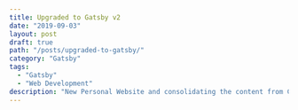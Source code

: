 ```yaml
---
title: Upgraded to Gatsby v2
date: "2019-09-03"
layout: post
draft: true
path: "/posts/upgraded-to-gatsby/"
category: "Gatsby"
tags:
  - "Gatsby"
  - "Web Development"
description: "New Personal Website and consolidating the content from Coderoncode and my old personal website"
---
```


